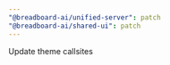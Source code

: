 ```yaml
---
"@breadboard-ai/unified-server": patch
"@breadboard-ai/shared-ui": patch
---
```


Update theme callsites
